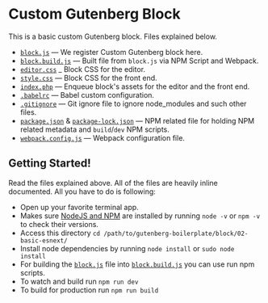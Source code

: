 # Custom Gutenberg Block

This is a basic custom Gutenberg block. Files explained below.

- [`block.js`](https://github.com/ahmadawais/Gutenberg-Boilerplate/blob/master/block/02-basic-esnext/block.js) — We register Custom Gutenberg block here.
- [`block.build.js`](https://github.com/ahmadawais/Gutenberg-Boilerplate/blob/master/block/02-basic-esnext/block.build.js) — Built file from `block.js` via NPM Script and Webpack.
- [`editor.css`](https://github.com/ahmadawais/Gutenberg-Boilerplate/blob/master/block/02-basic-esnext/editor.css) _ Block CSS for the editor.
- [`style.css`](https://github.com/ahmadawais/Gutenberg-Boilerplate/blob/master/block/02-basic-esnext/style.css) — Block CSS for the front end.
- [`index.php`](https://github.com/ahmadawais/Gutenberg-Boilerplate/blob/master/block/02-basic-esnext/index.php) — Enqueue block's assets for the editor and the front end.
- [`.babelrc`](./.babelrc) — Babel custom configuration.
- [`.gitignore`](./.gitignore) — Git ignore file to ignore node_modules and such other files.
- [`package.json`](https://github.com/ahmadawais/Gutenberg-Boilerplate/blob/master/block/02-basic-esnext/package.json) & [`package-lock.json`](https://github.com/ahmadawais/Gutenberg-Boilerplate/blob/master/block/02-basic-esnext/package-lock.json) — NPM related file for holding NPM related metadata and `build`/`dev` NPM scripts.
- [`webpack.config.js`](https://github.com/ahmadawais/Gutenberg-Boilerplate/blob/master/block/02-basic-esnext/webpack.config.js) — Webpack configuration file.


## Getting Started!

Read the files explained above. All of the files are heavily inline documented. All you have to do is following:

- Open up your favorite terminal app.
- Makes sure [NodeJS and NPM](https://nodejs.org/) are installed by running `node -v` or `npm -v` to check their versions.
- Access this directory `cd /path/to/gutenberg-boilerplate/block/02-basic-esnext/`
- Install node dependencies by running `node install` or `sudo node install`
- For building the [`block.js`](https://github.com/ahmadawais/Gutenberg-Boilerplate/blob/master/block/02-basic-esnext/block.js) file into [`block.build.js`](https://github.com/ahmadawais/Gutenberg-Boilerplate/blob/master/block/02-basic-esnext/block.build.js) you can use run npm scripts.
- To watch and build run `npm run dev`
- To build for production run `npm run build`

